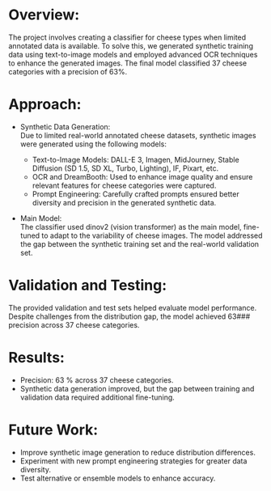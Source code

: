 # Overview:  
The project involves creating a classifier for cheese types when limited annotated data is available. To solve this, we generated synthetic training data using text-to-image models and employed advanced OCR techniques to enhance the generated images. The final model classified 37 cheese categories with a precision of 63\%.

# Approach:  

- Synthetic Data Generation:  
  Due to limited real-world annotated cheese datasets, synthetic images were generated using the following models:
  - Text-to-Image Models: DALL-E 3, Imagen, MidJourney, Stable Diffusion (SD 1.5, SD XL, Turbo, Lighting), IF, Pixart, etc.
  - OCR and DreamBooth: Used to enhance image quality and ensure relevant features for cheese categories were captured.
  - Prompt Engineering: Carefully crafted prompts ensured better diversity and precision in the generated synthetic data.

- Main Model:  
  The classifier used dinov2 (vision transformer) as the main model, fine-tuned to adapt to the variability of cheese images. The model addressed the gap between the synthetic training set and the real-world validation set.

# Validation and Testing:  
The provided validation and test sets helped evaluate model performance. Despite challenges from the distribution gap, the model achieved 63### precision across 37 cheese categories.

# Results:  

- Precision: 63 \% across 37 cheese categories.  
- Synthetic data generation improved, but the gap between training and validation data required additional fine-tuning.

# Future Work:  

- Improve synthetic image generation to reduce distribution differences.  
- Experiment with new prompt engineering strategies for greater data diversity.  
- Test alternative or ensemble models to enhance accuracy.
